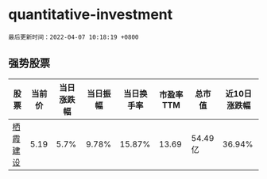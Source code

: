 # quantitative-investment

`最后更新时间：2022-04-07 10:18:19 +0800`

## 强势股票

|股票|当前价|当日涨跌幅|当日振幅|当日换手率|市盈率TTM|总市值|近10日涨跌幅|
|----|----|----|----|----|----|----|----|
|[栖霞建设](https://xueqiu.com/S/SH600533)|5.19|5.7%|9.78%|15.87%|13.69|54.49亿|36.94%|
